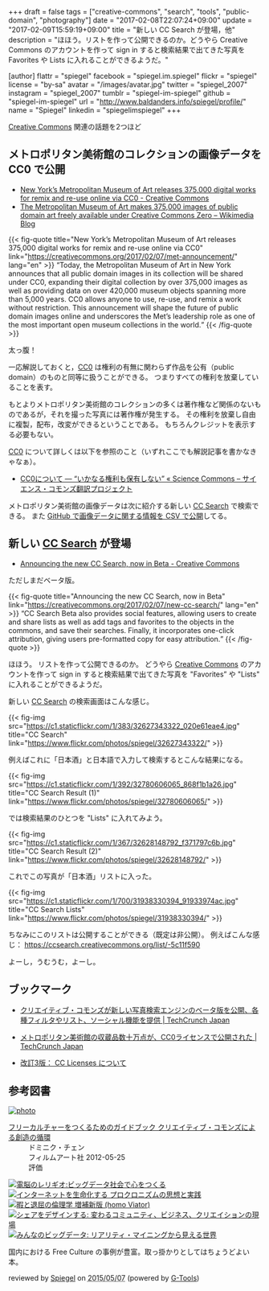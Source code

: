 +++
draft = false
tags = ["creative-commons", "search", "tools", "public-domain", "photography"]
date = "2017-02-08T22:07:24+09:00"
update = "2017-02-09T15:59:19+09:00"
title = "新しい CC Search が登場，他"
description = "ほほう。リストを作って公開できるのか。どうやら Creative Commons のアカウントを作って sign in すると検索結果で出てきた写真を Favorites や Lists に入れることができるようだ。"

[author]
  flattr = "spiegel"
  facebook = "spiegel.im.spiegel"
  flickr = "spiegel"
  license = "by-sa"
  avatar = "/images/avatar.jpg"
  twitter = "spiegel_2007"
  instagram = "spiegel_2007"
  tumblr = "spiegel-im-spiegel"
  github = "spiegel-im-spiegel"
  url = "http://www.baldanders.info/spiegel/profile/"
  name = "Spiegel"
  linkedin = "spiegelimspiegel"
+++

[Creative Commons] 関連の話題を2つほど

## メトロポリタン美術館のコレクションの画像データを CC0 で公開

- [New York’s Metropolitan Museum of Art releases 375,000 digital works for remix and re-use online via CC0 - Creative Commons](https://creativecommons.org/2017/02/07/met-announcement/)
- [The Metropolitan Museum of Art makes 375,000 images of public domain art freely available under Creative Commons Zero – Wikimedia Blog](https://blog.wikimedia.org/2017/02/07/the-met-public-art-creative-commons/)

{{< fig-quote title="New York’s Metropolitan Museum of Art releases 375,000 digital works for remix and re-use online via CC0" link="https://creativecommons.org/2017/02/07/met-announcement/" lang="en" >}}
<q>Today, the Metropolitan Museum of Art in New York announces that all public domain images in its collection will be shared under CC0, expanding their digital collection by over 375,000 images as well as providing data on over 420,000 museum objects spanning more than 5,000 years. CC0 allows anyone to use, re-use, and remix a work without restriction. This announcement will shape the future of public domain images online and underscores the Met’s leadership role as one of the most important open museum collections in the world.</q>
{{< /fig-quote >}}

太っ腹！

一応解説しておくと，[CC0] は権利の有無に関わらず作品を公有（public domain）のものと同等に扱うことができる。
つまりすべての権利を放棄していることを表す。

もとよりメトロポリタン美術館のコレクションの多くは著作権など関係のないものであるが，それを撮った写真には著作権が発生する。
その権利を放棄し自由に複製，配布，改変ができるということである。
もちろんクレジットを表示する必要もない。

[CC0] について詳しくは以下を参照のこと（いずれここでも解説記事を書かなきゃなぁ）。

- [CC0について ― “いかなる権利も保有しない” « Science Commons – サイエンス・コモンズ翻訳プロジェクト](http://sciencecommons.jp/cc0/about)

メトロポリタン美術館の画像データは次に紹介する新しい [CC Search] で検索できる。
また [GitHub で画像データに関する情報を CSV で公開](https://github.com/metmuseum/openaccess "metmuseum/openaccess: The Metropolitan Museum of Art's Open Access Initiative")してる。

## 新しい [CC Search] が登場

- [Announcing the new CC Search, now in Beta - Creative Commons](https://creativecommons.org/2017/02/07/new-cc-search/)

ただしまだベータ版。

{{< fig-quote title="Announcing the new CC Search, now in Beta" link="https://creativecommons.org/2017/02/07/new-cc-search/" lang="en" >}}
<q>CC Search Beta also provides social features, allowing users to create and share lists as well as add tags and favorites to the objects in the commons, and save their searches. Finally, it incorporates one-click attribution, giving users pre-formatted copy for easy attribution.</q>
{{< /fig-quote >}}

ほほう。
リストを作って公開できるのか。
どうやら [Creative Commons] のアカウントを作って sign in すると検索結果で出てきた写真を "Favorites” や "Lists" に入れることができるようだ。

新しい [CC Search] の検索画面はこんな感じ。

{{< fig-img src="https://c1.staticflickr.com/1/383/32627343322_020e61eae4.jpg" title="CC Search"  link="https://www.flickr.com/photos/spiegel/32627343322/" >}}

例えばこれに「日本酒」と日本語で入力して検索するとこんな結果になる。

{{< fig-img src="https://c1.staticflickr.com/1/392/32780606065_868f1b1a26.jpg" title="CC Search Result (1)"  link="https://www.flickr.com/photos/spiegel/32780606065/" >}}

では検索結果のひとつを "Lists" に入れてみよう。

{{< fig-img src="https://c1.staticflickr.com/1/367/32628148792_f371797c6b.jpg" title="CC Search Result (2)"  link="https://www.flickr.com/photos/spiegel/32628148792/" >}}

これでこの写真が「日本酒」リストに入った。

{{< fig-img src="https://c1.staticflickr.com/1/700/31938330394_91933974ac.jpg" title="CC Search Lists"  link="https://www.flickr.com/photos/spiegel/31938330394/" >}}

ちなみにこのリストは公開することができる（既定は非公開）。
例えばこんな感じ： https://ccsearch.creativecommons.org/list/-5c11f590

よーし，うむうむ，よーし。

[Creative Commons]: https://creativecommons.org/ "Creative Commons"
[CC0]: https://creativecommons.org/publicdomain/zero/1.0/ "Creative Commons — CC0 1.0 Universal"
[CC Search]: https://ccsearch.creativecommons.org/ "CC Search prototype"

## ブックマーク

- [クリエイティブ・コモンズが新しい写真検索エンジンのベータ版を公開、各種フィルタやリスト、ソーシャル機能を提供 | TechCrunch Japan](http://jp.techcrunch.com/2017/02/08/20170207creative-commons-unveils-a-new-photo-search-engine-with-filters-lists-social-sharing/)
- [メトロポリタン美術館の収蔵品数十万点が、CC0ライセンスで公開された | TechCrunch Japan](http://jp.techcrunch.com/2017/02/09/20170208new-yorks-metropolitan-museum-of-art-makes-375k-public-domain-works-free-without-restriction/)

- [改訂3版： CC Licenses について](/cc-licenses/)

## 参考図書

<div class="hreview" ><a class="item url" href="http://www.amazon.co.jp/exec/obidos/ASIN/4845911744/baldandersinf-22/"><img src="http://ecx.images-amazon.com/images/I/51pDWTdSdlL._SL160_.jpg" alt="photo" class="photo"  /></a><dl ><dt class="fn"><a class="item url" href="http://www.amazon.co.jp/exec/obidos/ASIN/4845911744/baldandersinf-22/">フリーカルチャーをつくるためのガイドブック  クリエイティブ・コモンズによる創造の循環</a></dt><dd>ドミニク・チェン </dd><dd>フィルムアート社 2012-05-25</dd><dd>評価<abbr class="rating" title="4"><img src="http://g-images.amazon.com/images/G/01/detail/stars-4-0.gif" alt="" /></abbr> </dd></dl><p class="similar"><a href="http://www.amazon.co.jp/exec/obidos/ASIN/4757103581/baldandersinf-22/" target="_top"><img src="http://images.amazon.com/images/P/4757103581.09._SCTHUMBZZZ_.jpg"  alt="電脳のレリギオ:ビッグデータ社会で心をつくる"  /></a> <a href="http://www.amazon.co.jp/exec/obidos/ASIN/4791767160/baldandersinf-22/" target="_top"><img src="http://images.amazon.com/images/P/4791767160.09._SCTHUMBZZZ_.jpg"  alt="インターネットを生命化する プロクロニズムの思想と実践"  /></a> <a href="http://www.amazon.co.jp/exec/obidos/ASIN/4778314379/baldandersinf-22/" target="_top"><img src="http://images.amazon.com/images/P/4778314379.09._SCTHUMBZZZ_.jpg"  alt="暇と退屈の倫理学 増補新版 (homo Viator)"  /></a> <a href="http://www.amazon.co.jp/exec/obidos/ASIN/4761525649/baldandersinf-22/" target="_top"><img src="http://images.amazon.com/images/P/4761525649.09._SCTHUMBZZZ_.jpg"  alt="シェアをデザインする: 変わるコミュニティ、ビジネス、クリエイションの現場"  /></a> <a href="http://www.amazon.co.jp/exec/obidos/ASIN/4757103506/baldandersinf-22/" target="_top"><img src="http://images.amazon.com/images/P/4757103506.09._SCTHUMBZZZ_.jpg"  alt="みんなのビッグデータ: リアリティ・マイニングから見える世界"  /></a> </p>
<p class="description">国内における Free Culture の事例が豊富。取っ掛かりとしてはちょうどよい本。</p>
<p class="gtools" >reviewed by <a href='#maker' class='reviewer'>Spiegel</a> on <abbr class="dtreviewed" title="2015-05-07">2015/05/07</abbr> (powered by <a href="http://www.goodpic.com/mt/aws/index.html" >G-Tools</a>)</p>
</div>
